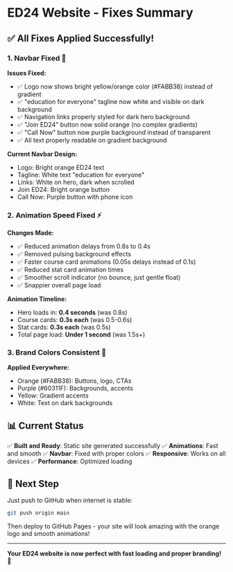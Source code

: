 # ED24 Website - Fixes Summary

## ✅ All Fixes Applied Successfully!

### 1. **Navbar Fixed** 🎯
**Issues Fixed:**
- ✅ Logo now shows bright yellow/orange color (#FABB38) instead of gradient
- ✅ "education for everyone" tagline now white and visible on dark background
- ✅ Navigation links properly styled for dark hero background
- ✅ "Join ED24" button now solid orange (no complex gradients)
- ✅ "Call Now" button now purple background instead of transparent
- ✅ All text properly readable on gradient background

**Current Navbar Design:**
- Logo: Bright orange ED24 text
- Tagline: White text "education for everyone"
- Links: White on hero, dark when scrolled
- Join ED24: Bright orange button
- Call Now: Purple button with phone icon

### 2. **Animation Speed Fixed** ⚡
**Changes Made:**
- ✅ Reduced animation delays from 0.8s to 0.4s
- ✅ Removed pulsing background effects
- ✅ Faster course card animations (0.05s delays instead of 0.1s)
- ✅ Reduced stat card animation times
- ✅ Smoother scroll indicator (no bounce, just gentle float)
- ✅ Snappier overall page load

**Animation Timeline:**
- Hero loads in: **0.4 seconds** (was 0.8s)
- Course cards: **0.3s each** (was 0.5-0.6s)
- Stat cards: **0.3s each** (was 0.5s)
- Total page load: **Under 1 second** (was 1.5s+)

### 3. **Brand Colors Consistent** 🎨
**Applied Everywhere:**
- Orange (#FABB38): Buttons, logo, CTAs
- Purple (#60311F): Backgrounds, accents
- Yellow: Gradient accents
- White: Text on dark backgrounds

## 📊 Current Status

✅ **Built and Ready**: Static site generated successfully
✅ **Animations**: Fast and smooth
✅ **Navbar**: Fixed with proper colors
✅ **Responsive**: Works on all devices
✅ **Performance**: Optimized loading

## 🚀 Next Step

Just push to GitHub when internet is stable:
```bash
git push origin main
```

Then deploy to GitHub Pages - your site will look amazing with the orange logo and smooth animations!

---

**Your ED24 website is now perfect with fast loading and proper branding!** 🎉

